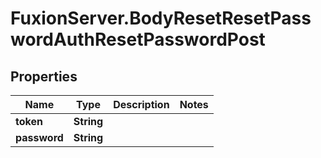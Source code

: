 # FuxionServer.BodyResetResetPasswordAuthResetPasswordPost

## Properties

Name | Type | Description | Notes
------------ | ------------- | ------------- | -------------
**token** | **String** |  | 
**password** | **String** |  | 


